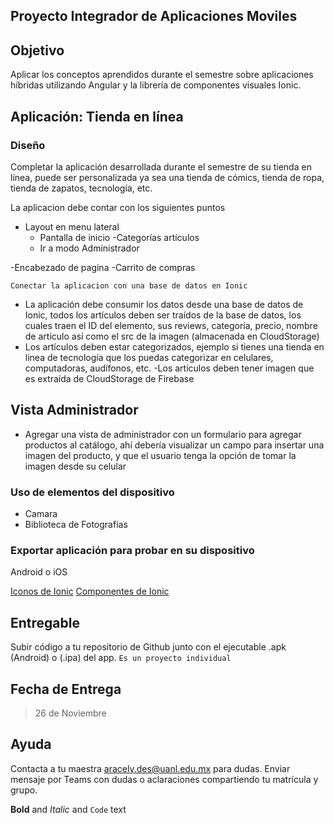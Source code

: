 ## Proyecto Integrador de Aplicaciones Moviles

## Objetivo
Aplicar los conceptos aprendidos durante el semestre sobre aplicaciones híbridas utilizando Angular y la librería de componentes visuales Ionic.


## Aplicación: Tienda en línea


### Diseño
Completar la aplicación desarrollada durante el semestre de su tienda en línea, puede ser personalizada ya sea una tienda de cómics, tienda de ropa, tienda de zapatos, tecnología, etc.

La aplicacion debe contar con los siguientes puntos
 
- Layout en menu lateral
  - Pantalla de inicio
  -Categorías artículos
  - Ir a modo Administrador
 
-Encabezado de pagina
  -Carrito de compras

`Conectar la aplicacion con una base de datos en Ionic` 
- La aplicación debe consumir los datos desde una base de datos de Ionic, todos los artículos deben ser traídos de la base de datos, los cuales traen el ID del elemento, sus reviews, categoría, precio, nombre de articulo así como el src de la imagen (almacenada en CloudStorage)
- Los artículos deben estar categorizados, ejemplo si tienes una tienda en linea de tecnología que los puedas categorizar en celulares, computadoras, audífonos, etc. 
-Los artículos deben tener imagen que es extraída de CloudStorage de Firebase


## Vista Administrador
- Agregar una vista de administrador con un formulario para agregar productos al catálogo, ahí debería visualizar un campo para insertar una imagen del producto, y que el usuario tenga la opción de tomar la imagen desde su celular

### Uso de elementos del dispositivo
- Camara
- Biblioteca de Fotografías

### Exportar aplicación para probar en su dispositivo
Android o iOS

[Iconos de Ionic](https://ionic.io/ionicons)
[Componentes de Ionic](https://ionicframework.com/docs/components)


## Entregable

Subir código a tu repositorio de Github junto con el ejecutable .apk (Android) o (.ipa) del app.
`Es un proyecto individual`

## Fecha de Entrega
> 26 de Noviembre



## Ayuda

Contacta a tu maestra aracely.des@uanl.edu.mx para dudas. Enviar mensaje por Teams con dudas o aclaraciones compartiendo tu matrícula y grupo.

**Bold** and _Italic_ and `Code` text
